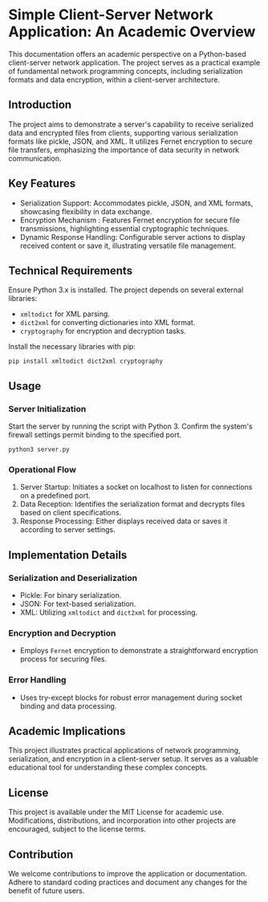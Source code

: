 # Simple Client-Server Network Application: An Academic Overview

This documentation offers an academic perspective on a Python-based client-server network application. The project serves as a practical example of fundamental network programming concepts, including serialization formats and data encryption, within a client-server architecture.

## Introduction

The project aims to demonstrate a server's capability to receive serialized data and encrypted files from clients, supporting various serialization formats like pickle, JSON, and XML. It utilizes Fernet encryption to secure file transfers, emphasizing the importance of data security in network communication.

## Key Features

- Serialization Support: Accommodates pickle, JSON, and XML formats, showcasing flexibility in data exchange.
- Encryption Mechanism : Features Fernet encryption for secure file transmissions, highlighting essential cryptographic techniques.
- Dynamic Response Handling: Configurable server actions to display received content or save it, illustrating versatile file management.

## Technical Requirements

Ensure Python 3.x is installed. The project depends on several external libraries:

- `xmltodict` for XML parsing.
- `dict2xml` for converting dictionaries into XML format.
- `cryptography` for encryption and decryption tasks.

Install the necessary libraries with pip:

`pip install xmltodict dict2xml cryptography`

## Usage

### Server Initialization

Start the server by running the script with Python 3. Confirm the system's firewall settings permit binding to the specified port.

`python3 server.py`

### Operational Flow

1. Server Startup: Initiates a socket on localhost to listen for connections on a predefined port.
2. Data Reception: Identifies the serialization format and decrypts files based on client specifications.
3. Response Processing: Either displays received data or saves it according to server settings.

## Implementation Details

### Serialization and Deserialization

- Pickle: For binary serialization.
- JSON: For text-based serialization.
- XML: Utilizing `xmltodict` and `dict2xml` for processing.

### Encryption and Decryption

- Employs `Fernet` encryption to demonstrate a straightforward encryption process for securing files.

### Error Handling

- Uses try-except blocks for robust error management during socket binding and data processing.

## Academic Implications

This project illustrates practical applications of network programming, serialization, and encryption in a client-server setup. It serves as a valuable educational tool for understanding these complex concepts.

## License

This project is available under the MIT License for academic use. Modifications, distributions, and incorporation into other projects are encouraged, subject to the license terms.

## Contribution

We welcome contributions to improve the application or documentation. Adhere to standard coding practices and document any changes for the benefit of future users.
